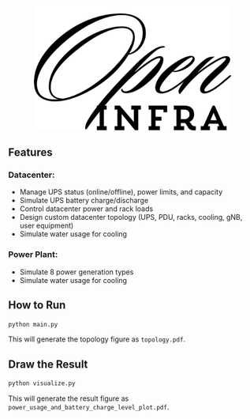 <p align="center">
  <img src="figures/openinfra-icon.png" alt="OpenInfra Icon" width="400">
</p>




[//]: # (# OpenInfra)

## Features

### Datacenter:
- Manage UPS status (online/offline), power limits, and capacity
- Simulate UPS battery charge/discharge
- Control datacenter power and rack loads
- Design custom datacenter topology (UPS, PDU, racks, cooling, gNB, user equipment)
- Simulate water usage for cooling

### Power Plant:
- Simulate 8 power generation types
- Simulate water usage for cooling



## How to Run
```sh
python main.py
```
This will generate the topology figure as `topology.pdf`.

## Draw the Result
```sh
python visualize.py
```
This will generate the result figure as `power_usage_and_battery_charge_level_plot.pdf`.

